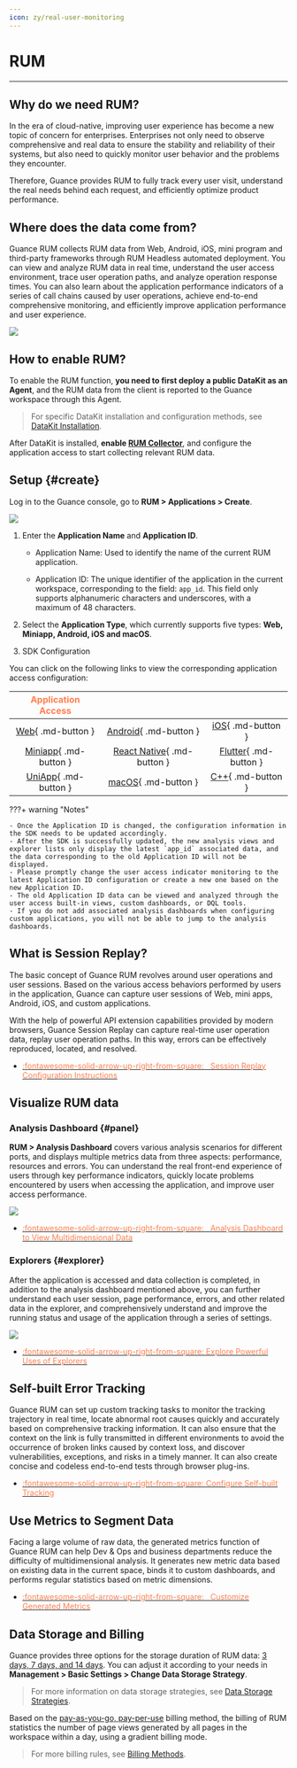```yaml
---
icon: zy/real-user-monitoring
---
```

# RUM

---

## Why do we need RUM?

In the era of cloud-native, improving user experience has become a new topic of concern for enterprises. Enterprises not only need to observe comprehensive and real data to ensure the stability and reliability of their systems, but also need to quickly monitor user behavior and the problems they encounter.

Therefore, Guance provides RUM to fully track every user visit, understand the real needs behind each request, and efficiently optimize product performance.

## Where does the data come from?

Guance RUM collects RUM data from Web, Android, iOS, mini program and third-party frameworks through RUM Headless automated deployment. You can view and analyze RUM data in real time, understand the user access environment, trace user operation paths, and analyze operation response times. You can also learn about the application performance indicators of a series of call chains caused by user operations, achieve end-to-end comprehensive monitoring, and efficiently improve application performance and user experience.

![](img/rum-arch_1.png)

## How to enable RUM?

To enable the RUM function, **you need to first deploy a public DataKit as an Agent**, and the RUM data from the client is reported to the Guance workspace through this Agent.

> For specific DataKit installation and configuration methods, see [DataKit Installation](../datakit/datakit-install.md).

After DataKit is installed, **enable [RUM Collector](../integrations/rum.md)**, and configure the application access to start collecting relevant RUM data.

## Setup {#create}

Log in to the Guance console, go to **RUM > Applications > Create**.

![](img/rum-0522.png)

1. Enter the **Application Name** and **Application ID**.
    
    - Application Name: Used to identify the name of the current RUM application.
    
    - Application ID: The unique identifier of the application in the current workspace, corresponding to the field: `app_id`. This field only supports alphanumeric characters and underscores, with a maximum of 48 characters.

2. Select the **Application Type**, which currently supports five types: **Web, Miniapp, Android, iOS and macOS**.

3. SDK Configuration

You can click on the following links to view the corresponding application access configuration:

| <font color=coral>**Application Access**</font> |  |  |
| :----------------------------------------------------------: | :----------------------------------------------------------: | :----------------------------------------------------------: |
| [Web](web/app-access.md){ .md-button } | [Android](android/app-access.md){ .md-button } | [iOS](ios/app-access.md){ .md-button } |
| [Miniapp](miniapp/app-access.md){ .md-button } | [React Native](react-native/app-access.md){ .md-button } | [Flutter](flutter/app-access.md){ .md-button } |
| [UniApp](uni-app/app-access.md){ .md-button } | [macOS](macos/app-access.md){ .md-button } | [C++](cpp/app-access.md){ .md-button } |

???+ warning "Notes"

    - Once the Application ID is changed, the configuration information in the SDK needs to be updated accordingly.
    - After the SDK is successfully updated, the new analysis views and explorer lists only display the latest `app_id` associated data, and the data corresponding to the old Application ID will not be displayed.
    - Please promptly change the user access indicator monitoring to the latest Application ID configuration or create a new one based on the new Application ID.
    - The old Application ID data can be viewed and analyzed through the user access built-in views, custom dashboards, or DQL tools.
    - If you do not add associated analysis dashboards when configuring custom applications, you will not be able to jump to the analysis dashboards.

<!--
For the relevant configuration instructions for selecting custom application types:

- Select the **macOS** application type to view the corresponding application access instructions on the right.
- In the **Analysis Dashboard** column, you can customize the selection of built-in views as the associated analysis dashboard for this application.
- The default custom application type <u>does not have an analysis dashboard</u> and needs to be manually configured. You can bind multiple built-in views at the same time.

| Operation | Description |
| --- | --- |
| Filter dropdown | Single selection, supports fuzzy matching search, range: built-in views. |
| Jump | Click to jump and open the analysis dashboard, and pass the current application ID to the view variable. |
| Delete | Click to delete the added associated analysis dashboard. |


- After the configuration is completed, go back to the **Application List**. You can click :material-dots-horizontal: to edit or delete the application.


- You can further view detailed information about the current user access application by clicking **[Analysis Dashboard](https://www.notion.so/app-analysis.md)** or **[Explorer](https://www.notion.so/explorer/index.md)**.
-->

## What is Session Replay?

The basic concept of Guance RUM revolves around user operations and user sessions. Based on the various access behaviors performed by users in the application, Guance can capture user sessions of Web, mini apps, Android, iOS, and custom applications.

With the help of powerful API extension capabilities provided by modern browsers, Guance Session Replay can capture real-time user operation data, replay user operation paths. In this way, errors can be effectively reproduced, located, and resolved.

<div class="grid cards" markdown>

- [<font color="coral"> :fontawesome-solid-arrow-up-right-from-square: &nbsp; Session Replay Configuration Instructions</font>](./session-replay/index.md)

</div>

## Visualize RUM data

### Analysis Dashboard {#panel}

**RUM > Analysis Dashboard** covers various analysis scenarios for different ports, and displays multiple metrics data from three aspects: performance, resources and errors. You can understand the real front-end experience of users through key performance indicators, quickly locate problems encountered by users when accessing the application, and improve user access performance.

![](img/panel-rum.gif)

<div class="grid cards" markdown>

- [<font color="coral"> :fontawesome-solid-arrow-up-right-from-square: &nbsp; Analysis Dashboard to View Multidimensional Data</font>](./app-analysis.md)


</div>

### Explorers {#explorer}

After the application is accessed and data collection is completed, in addition to the analysis dashboard mentioned above, you can further understand each user session, page performance, errors, and other related data in the explorer, and comprehensively understand and improve the running status and usage of the application through a series of settings.

![](img/explorer-rum.gif)

<div class="grid cards" markdown>

- [<font color="coral"> :fontawesome-solid-arrow-up-right-from-square: Explore Powerful Uses of Explorers</font>](./explorer/index.md)


</div>

## Self-built Error Tracking

Guance RUM can set up custom tracking tasks to monitor the tracking trajectory in real time, locate abnormal root causes quickly and accurately based on comprehensive tracking information. It can also ensure that the context on the link is fully transmitted in different environments to avoid the occurrence of broken links caused by context loss, and discover vulnerabilities, exceptions, and risks in a timely manner. It can also create concise and codeless end-to-end tests through browser plug-ins.

<div class="grid cards" markdown>

- [<font color="coral"> :fontawesome-solid-arrow-up-right-from-square: Configure Self-built Tracking</font>](./self-tracking.md)


</div>

## Use Metrics to Segment Data

Facing a large volume of raw data, the generated metrics function of Guance RUM can help Dev & Ops and business departments reduce the difficulty of multidimensional analysis. It generates new metric data based on existing data in the current space, binds it to custom dashboards, and performs regular statistics based on metric dimensions.

<div class="grid cards" markdown>

- [<font color="coral"> :fontawesome-solid-arrow-up-right-from-square: &nbsp; Customize Generated Metrics</font>](./generate-metrics.md)

</div>

## Data Storage and Billing

Guance provides three options for the storage duration of RUM data: <u>3 days, 7 days, and 14 days</u>. You can adjust it according to your needs in **Management > Basic Settings > Change Data Storage Strategy**.

> For more information on data storage strategies, see [Data Storage Strategies](../billing/billing-method/data-storage.md).

Based on the <u>pay-as-you-go, pay-per-use</u> billing method, the billing of RUM statistics the number of page views generated by all pages in the workspace within a day, using a gradient billing mode.

> For more billing rules, see [Billing Methods](../billing/billing-method/index.md#pv).